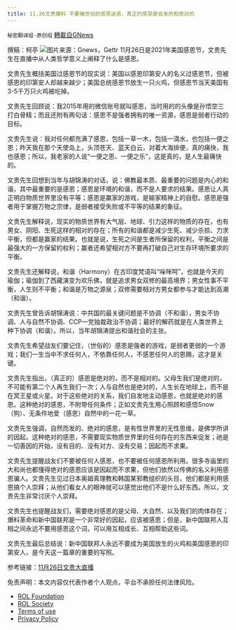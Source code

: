 ```yaml
---
title: 11.26文贵爆料 不要被世俗的感恩迷惑，真正的感恩是自发的和绝对的
---
```

`秘密翻译组-原创组` [轉載自GNews](https://gnews.org/zh-hans/1706870/)

撰稿：柯亭
![](https://assets.gnews.org/wp-content/uploads/2021/11/Screen-Shot-2021-11-26-at-5.07.57-PM.png)图片来源：Gnews，Gettr
11月26日是2021年美国感恩节，文贵先生在直播中从人类哲学意义上阐释了什么是感恩。

文贵先生概括美国过感恩节的现实说：美国以感恩印第安人的名义过感恩节，但被感恩的印第安人却越来越少；美国总统感恩节放生一只火鸡，但感恩节当天美国有3-5千万只火鸡被吃掉。

文贵先生回顾说：我2015年用的微信账号就叫感恩，当时用的的头像是孙悟空三打白骨精；而且还附有两句话：感恩不是强者拥有的唯一资源，感恩是弱者行动的目标。

文贵先生说：我对任何都充满了感恩，包括一草一木，包括一滴水，也包括一便之恩；昨天我在那个天使岛上，头顶苍天、蓝天白云，对着大海排便，真的痛快，我也感恩；所以，我老家的人说“一便之恩、一便之乐”，这是真的，是人生最痛快的。

文贵先生回想到当年与胡锦涛的对话，说：佛教最本质、最重要的问题是内心的和谐，其中最重要的是感恩；感恩是环境的和谐，而不是人要求的结果。感恩让人真正明白物质世界里没有平等；感恩是赢家的游戏，是输家精神上的自慰。感恩是强者用于掌握万物之宗律，是弱者接受失败或不平等的结果的象征。

文贵先生解释说，现实的物质世界有大气层、地球、引力这样的物质的存在，也有男女、阴阳、生死这样的相对的存在；所有的和谐都是减少生死、减少杀掠、力求平衡，但都是赢家的结果。也就是说，生死之间是生者所保留的权利，平衡之间是最强大的一方保留的权利；赢者还希望相对方不要再打破自己对生存环境所要求的平衡。

文贵先生还解释说，和谐（Harmony）在古印度梵语叫“哚咪呵”，也就是今天的瑜伽；瑜伽到了西藏演变为欢乐佛，就是追求男女双修的最高境界；男女性事不平衡，人生则不平衡；和谐是万物之源泉；双修需要相对方男女都参与才能达到高潮（和谐）。

文贵先生曾告诉胡锦涛说：中共国的最关键问题是不协调（不和谐），男女不协调、人与自然不协调、CCP一党独裁政治不协调；最好的解药就是在人类世界上种下协调（和谐）。所以，当年胡锦涛提出和谐社会的主张。

文贵先生希望战友们要记住，（世俗的）感恩是强者的游戏，是弱者更弱的一个游戏；我们一生当中不求任何人，不依靠任何人，不感恩任何人的恩赐，这才是关键。

文贵先生指出，（真正的）感恩是绝对的，而不是相对的。父母生我们是绝对的，不可能有第二个人再生我们一次；人与自然也是绝对的，人生长在地球上，而不是在冥王星或火星。对于这些绝对的关系，我们自发地主动感恩，也就是绝对的感恩。这种绝对的感恩，不附带任何条件；正如文贵先生用心照顾和感悟Snow（狗）、无条件地爱（感恩）自然中的一花一草。

文贵先生强调，自然而发的、绝对的感恩，是有性世界里的无性思维，是佛学所讲的因起。这种绝对的感恩，不需要现实物质世界里的任何存在的东西来促发；祂是一切善因的开始，没有目的、没有对方、没有交易；因起而不求果。

文贵先生提醒战友们不要被任何人感恩，也不要被任何感恩所利用。很多寺庙里的大和尚也都懂得绝对的感恩应该是因起而不求果，但他们依然以传佛的名义利用感恩骗人。文贵先生见过日本奥姆真理教和韩国某邪教组织的头目，他们都是利用感恩搞个人崇拜；从他们看女人的眼神就可以感觉出他们不是什么好东西。所以，文贵先生非常讨厌个人崇拜。

文贵先生也提醒战友们，需要绝对感恩的是父母、大自然、以及我们的肉体存在；爆料革命和新中国联邦是一个非常好的因起，应该被感恩；但是，新中国联邦人互相之间永远不要用感恩这个词，可以用互相成长、互相帮助这些词。

文贵先生最后总结说：新中国联邦人永远不要成为美国放生的火鸡和美国感恩的印第安人，是今天这一篇章的重要的写照。

参考链接：[11月26日文贵大直播](https://gtv.org/video/id=61a0daac44c1fe7a6c39814d)

 

免责声明：本文内容仅代表作者个人观点，平台不承担任何法律风险。

- [ROL Foundation](https://rolfoundation.org/)
- [ROL Society](https://rolsociety.org/)
- [Terms of use](https://gnews.org/terms-of-use-3/)
- [Privacy Policy](https://gnews.org/privacy-policy/)
